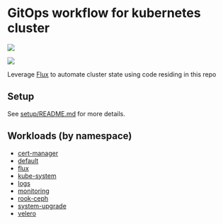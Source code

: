 # GitOps workflow for kubernetes cluster

![](https://i.imgur.com/LJn8Own.png)

![](https://i.imgur.com/9tvyWMp.png)

Leverage [Flux](https://github.com/fluxcd/flux) to automate cluster state using code residing in this repo

## Setup

See [setup/README.md](setup/README.md) for more details.

## Workloads (by namespace)

* [cert-manager](cert-manager/)
* [default](default/)
* [flux](flux/)
* [kube-system](kube-system/)
* [logs](logs/)
* [monitoring](monitoring/)
* [rook-ceph](rook-ceph/)
* [system-upgrade](system-upgrade/)
* [velero](velero/)

